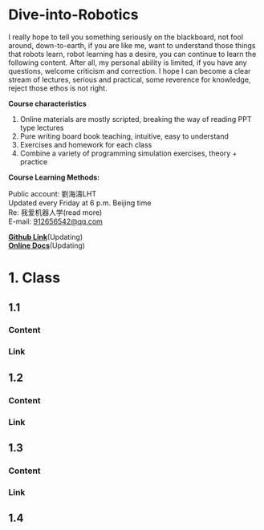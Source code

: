 # Dive-into-Robotics
I really hope to tell you something seriously on the blackboard, not fool around, down-to-earth, if you are like me, want to understand those things that robots learn, robot learning has a desire, you can continue to learn the following content.
After all, my personal ability is limited, if you have any questions, welcome criticism and correction. I hope I can become a clear stream of lectures, serious and practical, some reverence for knowledge, reject those ethos is not right.

**Course characteristics**
1. Online materials are mostly scripted, breaking the way of reading PPT type lectures  
2. Pure writing board book teaching, intuitive, easy to understand  
3. Exercises and homework for each class  
4. Combine a variety of programming simulation exercises, theory + practice

**Course Learning Methods:**  

  Public account: 劉海濤LHT  
  Updated every Friday at 6 p.m. Beijing time  
  Re: 我爱机器人学(read more)  
  E-mail: 912656542@qq.com  

**[Github Link](https://github.com/LIUHAITAO-CH/Dive-into-Robotics/)**(Updating)  
**[Online Docs](https://kdocs.cn/l/cb9gYbJgQoYT/)**(Updating) 

# 1. Class

## 1.1 
### Content
### Link

## 1.2
### Content
### Link

## 1.3 
### Content
### Link

## 1.4
